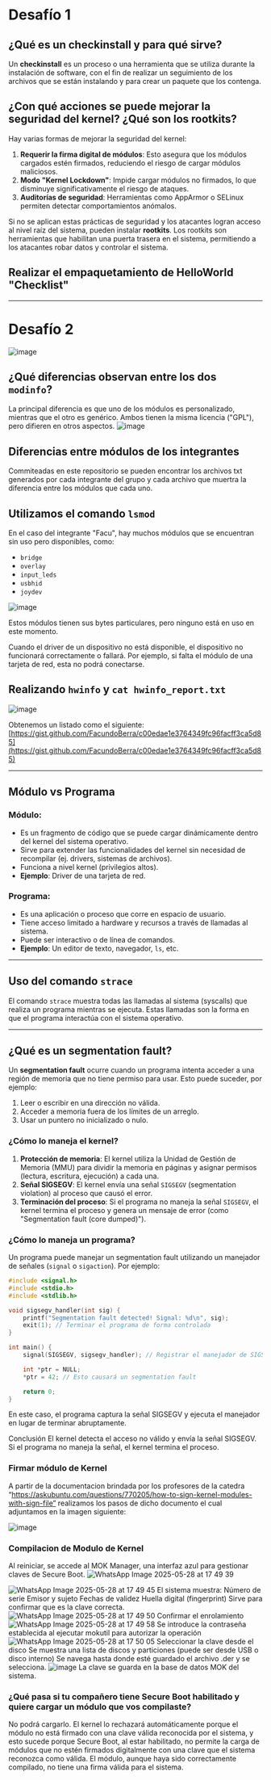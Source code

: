 # Desafío 1

## ¿Qué es un checkinstall y para qué sirve?
Un **checkinstall** es un proceso o una herramienta que se utiliza durante la instalación de software, con el fin de realizar un seguimiento de los archivos que se están instalando y para crear un paquete que los contenga.

## ¿Con qué acciones se puede mejorar la seguridad del kernel? ¿Qué son los rootkits?
Hay varias formas de mejorar la seguridad del kernel:

1. **Requerir la firma digital de módulos**: Esto asegura que los módulos cargados estén firmados, reduciendo el riesgo de cargar módulos maliciosos.
2. **Modo "Kernel Lockdown"**: Impide cargar módulos no firmados, lo que disminuye significativamente el riesgo de ataques.
3. **Auditorías de seguridad**: Herramientas como AppArmor o SELinux permiten detectar comportamientos anómalos.

Si no se aplican estas prácticas de seguridad y los atacantes logran acceso al nivel raíz del sistema, pueden instalar **rootkits**. Los rootkits son herramientas que habilitan una puerta trasera en el sistema, permitiendo a los atacantes robar datos y controlar el sistema.

## Realizar el empaquetamiento de HelloWorld "Checklist"

---

# Desafío 2
![image](https://github.com/user-attachments/assets/907737e3-4134-4100-9928-367209a531d4)

## ¿Qué diferencias observan entre los dos `modinfo`?
La principal diferencia es que uno de los módulos es personalizado, mientras que el otro es genérico. Ambos tienen la misma licencia ("GPL"), pero difieren en otros aspectos.
![image](https://github.com/user-attachments/assets/0c2c2c63-c5bc-4fd7-8597-fb884a0dd20a)

## Diferencias entre módulos de los integrantes
Commiteadas en este repositorio se pueden encontrar los archivos txt generados por cada integrante del grupo y cada archivo que muertra la diferencia entre los módulos que cada uno.


## Utilizamos el comando `lsmod`
En el caso del integrante "Facu", hay muchos módulos que se encuentran sin uso pero disponibles, como:
- `bridge`
- `overlay`
- `input_leds`
- `usbhid`
- `joydev`

  
![image](https://github.com/user-attachments/assets/267e2888-e920-4b7d-8ffc-0baf2bc138a8)

Estos módulos tienen sus bytes particulares, pero ninguno está en uso en este momento.

Cuando el driver de un dispositivo no está disponible, el dispositivo no funcionará correctamente o fallará. Por ejemplo, si falta el módulo de una tarjeta de red, esta no podrá conectarse.

## Realizando `hwinfo` y `cat hwinfo_report.txt`
![image](https://github.com/user-attachments/assets/e02d2f95-557e-4797-8324-6ce51ece3a50)

Obtenemos un listado como el siguiente:  
[https://gist.github.com/FacundoBerra/c00edae1e3764349fc96facff3ca5d85](https://gist.github.com/FacundoBerra/c00edae1e3764349fc96facff3ca5d85)

---

## Módulo vs Programa

### Módulo:
- Es un fragmento de código que se puede cargar dinámicamente dentro del kernel del sistema operativo.
- Sirve para extender las funcionalidades del kernel sin necesidad de recompilar (ej. drivers, sistemas de archivos).
- Funciona a nivel kernel (privilegios altos).
- **Ejemplo**: Driver de una tarjeta de red.

### Programa:
- Es una aplicación o proceso que corre en espacio de usuario.
- Tiene acceso limitado a hardware y recursos a través de llamadas al sistema.
- Puede ser interactivo o de línea de comandos.
- **Ejemplo**: Un editor de texto, navegador, `ls`, etc.

---

## Uso del comando `strace`
El comando `strace` muestra todas las llamadas al sistema (syscalls) que realiza un programa mientras se ejecuta. Estas llamadas son la forma en que el programa interactúa con el sistema operativo.

---

## ¿Qué es un segmentation fault?
Un **segmentation fault** ocurre cuando un programa intenta acceder a una región de memoria que no tiene permiso para usar. Esto puede suceder, por ejemplo:
1. Leer o escribir en una dirección no válida.
2. Acceder a memoria fuera de los límites de un arreglo.
3. Usar un puntero no inicializado o nulo.

### ¿Cómo lo maneja el kernel?
1. **Protección de memoria**: El kernel utiliza la Unidad de Gestión de Memoria (MMU) para dividir la memoria en páginas y asignar permisos (lectura, escritura, ejecución) a cada una.
2. **Señal SIGSEGV**: El kernel envía una señal `SIGSEGV` (segmentation violation) al proceso que causó el error.
3. **Terminación del proceso**: Si el programa no maneja la señal `SIGSEGV`, el kernel termina el proceso y genera un mensaje de error (como "Segmentation fault (core dumped)").

### ¿Cómo lo maneja un programa?
Un programa puede manejar un segmentation fault utilizando un manejador de señales (`signal` o `sigaction`). Por ejemplo:

```c
#include <signal.h>
#include <stdio.h>
#include <stdlib.h>

void sigsegv_handler(int sig) {
    printf("Segmentation fault detected! Signal: %d\n", sig);
    exit(1); // Terminar el programa de forma controlada
}

int main() {
    signal(SIGSEGV, sigsegv_handler); // Registrar el manejador de SIGSEGV

    int *ptr = NULL;
    *ptr = 42; // Esto causará un segmentation fault

    return 0;
}
```
En este caso, el programa captura la señal SIGSEGV y ejecuta el manejador en lugar de terminar abruptamente.

Conclusión
El kernel detecta el acceso no válido y envía la señal SIGSEGV. Si el programa no maneja la señal, el kernel termina el proceso.
### Firmar módulo de Kernel
A partir de la documentacion brindada por los profesores de la catedra “https://askubuntu.com/questions/770205/how-to-sign-kernel-modules-with-sign-file”
realizamos los pasos de dicho documento el cual adjuntamos en la imagen siguiente:

![image](https://github.com/user-attachments/assets/fb4918c1-8999-488f-85c3-a695854493b7)

### Compilacion de Modulo de Kernel
Al reiniciar, se accede al MOK Manager, una interfaz azul para gestionar claves de Secure Boot.
![WhatsApp Image 2025-05-28 at 17 49 39](https://github.com/user-attachments/assets/67a32a3d-4611-43f5-9c55-df69dfb12232)

![WhatsApp Image 2025-05-28 at 17 49 45](https://github.com/user-attachments/assets/904eb1ae-0e20-4e51-a028-bbe3026b47fa)
El sistema muestra:
Número de serie
Emisor y sujeto
Fechas de validez
Huella digital (fingerprint)
Sirve para confirmar que es la clave correcta.
![WhatsApp Image 2025-05-28 at 17 49 50](https://github.com/user-attachments/assets/a44a1d0c-638f-40d2-bed0-5fb8ad2ece81)
Confirmar el enrolamiento
![WhatsApp Image 2025-05-28 at 17 49 58](https://github.com/user-attachments/assets/3179a7c1-8f36-4d93-8e92-ae20b1ed5432)
Se introduce la contraseña establecida al ejecutar mokutil para autorizar la operación
![WhatsApp Image 2025-05-28 at 17 50 05](https://github.com/user-attachments/assets/1816aae2-fa8c-4bd3-bd5e-e82353e8e564)
Seleccionar la clave desde el disco
Se muestra una lista de discos y particiones (puede ser desde USB o disco interno)
Se navega hasta donde esté guardado el archivo .der y se selecciona.
![image](https://github.com/user-attachments/assets/b0bbc61f-fc56-4131-8963-67867868b3e5)
La clave se guarda en la base de datos MOK del sistema.

### ¿Qué pasa si tu compañero tiene Secure Boot habilitado y quiere cargar un módulo que vos compilaste?
No podrá cargarlo. El kernel lo rechazará automáticamente porque el módulo no está firmado con una clave válida reconocida por el sistema, y esto sucede porque Secure Boot, al estar habilitado, no permite la carga de módulos que no estén firmados digitalmente con una clave que el sistema reconozca como válida.
El módulo, aunque haya sido correctamente compilado, no tiene una firma válida para el sistema.



